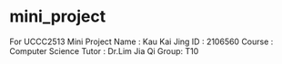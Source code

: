# mini_project
For UCCC2513 Mini Project
Name : Kau Kai Jing
ID : 2106560
Course : Computer Science
Tutor : Dr.Lim Jia Qi
Group: T10
